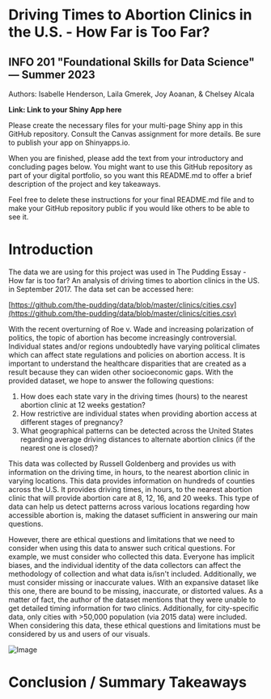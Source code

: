 # Driving Times to Abortion Clinics in the U.S. - How Far is Too Far?
## INFO 201 "Foundational Skills for Data Science" — Summer 2023

Authors: Isabelle Henderson, Laila Gmerek, Joy Aoanan, & Chelsey Alcala

**Link: Link to your Shiny App here**

Please create the necessary files for your multi-page Shiny app in this GitHub repository. Consult the Canvas assignment for more details. Be sure to publish your app on Shinyapps.io.

When you are finished, please add the text from your introductory and concluding pages below. You might want to use this GitHub repository as part of your digital portfolio, so you want this README.md to offer a brief description of the project and key takeaways.

Feel free to delete these instructions for your final README.md file and to make your GitHub repository public if you would like others to be able to see it. 

# Introduction

The data we are using for this project was used in The Pudding Essay - How far is too far? An analysis of driving times to abortion clinics in the US. in September 2017. The data set can be accessed here:

[https://github.com/the-pudding/data/blob/master/clinics/cities.csv](https://github.com/the-pudding/data/blob/master/clinics/cities.csv)

With the recent overturning of Roe v. Wade and increasing polarization of politics, the topic of abortion has become increasingly controversial. Individual states and/or regions undoubtedly have varying political climates which can affect state regulations and policies on abortion access. It is important to understand the healthcare disparities that are created as a result because they can widen other
socioeconomic gaps. With the provided dataset, we hope to answer the following questions:

1. How does each state vary in the driving times (hours) to the nearest abortion clinic at 12 weeks gestation?
2. How restrictive are individual states when providing abortion access at different stages of pregnancy?
3.  What geographical patterns can be detected across the United States regarding average driving distances to alternate abortion clinics (if the nearest one is closed)?

This data was collected by Russell Goldenberg and provides us with information on the driving time, in hours, to the nearest abortion clinic in varying locations. This data provides information on hundreds of counties across the U.S. It provides driving times, in hours, to the nearest abortion clinic that will provide abortion care at 8, 12, 16, and 20 weeks. This type of data can help us detect patterns across various locations regarding how accessible abortion is, making the dataset sufficient in answering our main questions.

However, there are ethical questions and limitations that we need to consider when using this data to answer such critical questions. For example, we must consider who collected this data. Everyone has implicit biases, and the individual identity of the data collectors can affect the methodology of collection and what data is/isn't included. Additionally, we must consider missing or inaccurate values. With an expansive dataset like this one, there are bound to be missing, inaccurate, or distorted values. As a matter of fact, the author of the dataset mentions that they were unable to get detailed timing information for two clinics. Additionally, for city-specific data, only cities with >50,000 population (via 2015 data) were included. When considering this data, these ethical questions and limitations must be considered by us and users of our visuals.

![Image](images/abortion.png)

# Conclusion / Summary Takeaways

